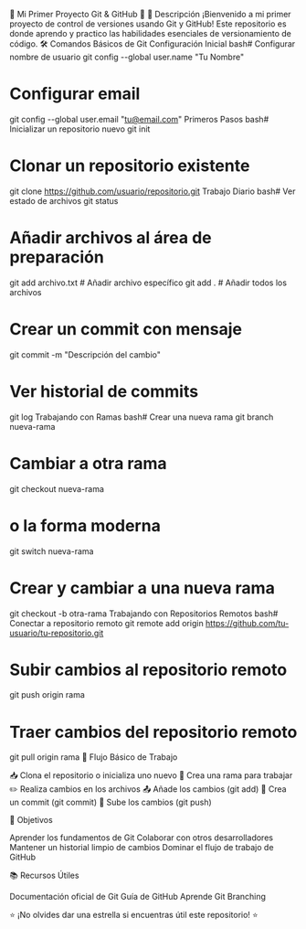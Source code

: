 🚀 Mi Primer Proyecto Git & GitHub 🚀
📝 Descripción
¡Bienvenido a mi primer proyecto de control de versiones usando Git y GitHub! Este repositorio es donde aprendo y practico las habilidades esenciales de versionamiento de código.
🛠️ Comandos Básicos de Git
Configuración Inicial
bash# Configurar nombre de usuario
git config --global user.name "Tu Nombre"

# Configurar email
git config --global user.email "tu@email.com"
Primeros Pasos
bash# Inicializar un repositorio nuevo
git init

# Clonar un repositorio existente
git clone https://github.com/usuario/repositorio.git
Trabajo Diario
bash# Ver estado de archivos
git status

# Añadir archivos al área de preparación
git add archivo.txt    # Añadir archivo específico
git add .              # Añadir todos los archivos

# Crear un commit con mensaje
git commit -m "Descripción del cambio"

# Ver historial de commits
git log
Trabajando con Ramas
bash# Crear una nueva rama
git branch nueva-rama

# Cambiar a otra rama
git checkout nueva-rama
# o la forma moderna
git switch nueva-rama

# Crear y cambiar a una nueva rama
git checkout -b otra-rama
Trabajando con Repositorios Remotos
bash# Conectar a repositorio remoto
git remote add origin https://github.com/tu-usuario/tu-repositorio.git

# Subir cambios al repositorio remoto
git push origin rama

# Traer cambios del repositorio remoto
git pull origin rama
🌟 Flujo Básico de Trabajo

📥 Clona el repositorio o inicializa uno nuevo
🔄 Crea una rama para trabajar
✏️ Realiza cambios en los archivos
📤 Añade los cambios (git add)
💾 Crea un commit (git commit)
🚀 Sube los cambios (git push)

🎯 Objetivos

Aprender los fundamentos de Git
Colaborar con otros desarrolladores
Mantener un historial limpio de cambios
Dominar el flujo de trabajo de GitHub

📚 Recursos Útiles

Documentación oficial de Git
Guía de GitHub
Aprende Git Branching


⭐ ¡No olvides dar una estrella si encuentras útil este repositorio! ⭐
